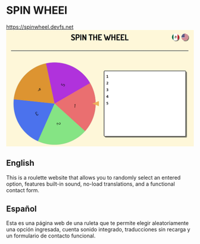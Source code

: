 # SPIN WHEEl
https://spinwheel.devfs.net
<img src="./public/img/page.webp">

## English
This is a roulette website that allows you to randomly select an entered option, features built-in sound, no-load translations, and a functional contact form.

## Español
Esta es una página web de una ruleta que te permite elegir aleatoriamente una opción ingresada, cuenta sonido integrado, traducciones sin recarga y un formulario de contacto funcional.